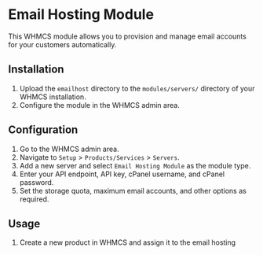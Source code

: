 # Email Hosting Module

This WHMCS module allows you to provision and manage email accounts for your customers automatically.

## Installation

1. Upload the `emailhost` directory to the `modules/servers/` directory of your WHMCS installation.
2. Configure the module in the WHMCS admin area.

## Configuration

1. Go to the WHMCS admin area.
2. Navigate to `Setup` > `Products/Services` > `Servers`.
3. Add a new server and select `Email Hosting Module` as the module type.
4. Enter your API endpoint, API key, cPanel username, and cPanel password.
5. Set the storage quota, maximum email accounts, and other options as required.

## Usage

1. Create a new product in WHMCS and assign it to the email hosting
